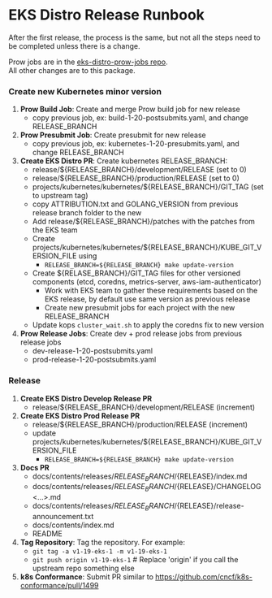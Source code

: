 # EKS Distro Release Runbook

After the first release, the process is the same, but not all the steps need to be completed
unless there is a change.

Prow jobs are in the [eks-distro-prow-jobs repo](https://github.com/aws/eks-distro-prow-jobs/tree/main/jobs/aws/eks-distro).  
All other changes are to this package. 

### Create new Kubernetes minor version
1. **Prow Build Job**: Create and merge Prow build job for new release
   * copy previous job, ex: build-1-20-postsubmits.yaml, and change RELEASE_BRANCH
1. **Prow Presubmit Job**: Create presubmit for new release
   * copy previous job, ex: kubernetes-1-20-presubmits.yaml, and change RELEASE_BRANCH
1. **Create EKS Distro PR**: Create kubernetes RELEASE_BRANCH:
   * release/${RELEASE_BRANCH}/development/RELEASE (set to 0)
   * release/${RELEASE_BRANCH}/production/RELEASE (set to 0)
   * projects/kubernetes/kubernetes/${RELEASE_BRANCH}/GIT_TAG (set to upstream tag)
   * copy ATTRIBUTION.txt and GOLANG_VERSION from previous release branch folder to the new
   * Add release/${RELEASE_BRANCH}/patches with the patches from the EKS team
   * Create projects/kubernetes/kubernetes/${RELEASE_BRANCH}/KUBE_GIT_VERSION_FILE using
      * `RELEASE_BRANCH=${RELEASE_BRANCH} make update-version`
   * Create ${RELASE_BRANCH}/GIT_TAG files for other versioned components (etcd, coredns, metrics-server, aws-iam-authenticator)
      * Work with EKS team to gather these requirements based on the EKS release, by default use same version as previous release
      * Create new presubmit jobs for each project with the new RELEASE_BRANCH
   * Update kops `cluster_wait.sh` to apply the coredns fix to new version
1. **Prow Release Jobs**: Create dev + prod release jobs from previous release jobs
   * dev-release-1-20-postsubmits.yaml
   * prod-release-1-20-postsubmits.yaml   

### Release
1. **Create EKS Distro Develop Release PR**
   * release/${RELEASE_BRANCH}/development/RELEASE (increment)
1. **Create EKS Distro Prod Release PR**
   * release/${RELEASE_BRANCH}/production/RELEASE (increment)
   * update projects/kubernetes/kubernetes/${RELEASE_BRANCH}/KUBE_GIT_VERSION_FILE
      * `RELEASE_BRANCH=${RELEASE_BRANCH} make update-version`
1. **Docs PR**
   * docs/contents/releases/${RELEASE_BRANCH}/${RELEASE}/index.md
   * docs/contents/releases/${RELEASE_BRANCH}/${RELEASE}/CHANGELOG<...>.md
   * docs/contents/releases/${RELEASE_BRANCH}/${RELEASE}/release-announcement.txt
   * docs/contents/index.md
   * README
1. **Tag Repository**: Tag the repository. For example:
   * `git tag -a v1-19-eks-1 -m v1-19-eks-1`
   * `git push origin v1-19-eks-1` # Replace 'origin' if you call the upstream repo something else
1. **k8s Conformance**: Submit PR similar to https://github.com/cncf/k8s-conformance/pull/1499
